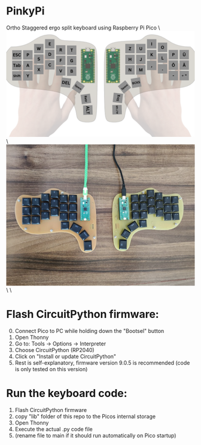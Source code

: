# PinkyPi
Ortho Staggered ergo split keyboard using Raspberry Pi Pico \ \
![PinkyPi](images/Concept%20PinkyPi%20without%20cables.png) \ \
![PinkyPi](images/PinkyPi.png) \ \

# Flash CircuitPython firmware:
0. Connect Pico to PC while holding down the "Bootsel" button
1. Open Thonny
2. Go to: Tools -> Options -> Interpreter
3. Choose CircuitPython (RP2040)
4. Click on "Install or update CircuitPython"
5. Rest is self-explanatory, firmware version 9.0.5 is recommended (code is only tested on this version)

# Run the keyboard code:
1. Flash CircuitPython firmware
2. copy "lib" folder of this repo to the Picos internal storage
3. Open Thonny
4. Execute the actual .py code file
5. (rename file to main if it should run automatically on Pico startup)
